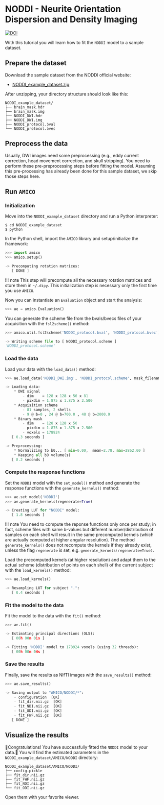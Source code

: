 # NODDI - Neurite Orientation Dispersion and Density Imaging
[![DOI](https://img.shields.io/badge/DOI-10.1016%2Fj.neuroimage.2012.03.072-%23FAB70C?labelColor=%23363D45)](https://doi.org/10.1016/j.neuroimage.2012.03.072)

With this tutorial you will learn how to fit the `NODDI` model to a sample dataset.

## Prepare the dataset
Download the sample dataset from the NODDI official website:

- [NODDI_example_dataset.zip](https://www.nitrc.org/frs/download.php/11758/NODDI_example_dataset.zip)

After unzipping, your directory structure should look like this:
```Shell
NODDI_example_dataset/
├── brain_mask.hdr
├── brain_mask.img
├── NODDI_DWI.hdr
├── NODDI_DWI.img
├── NODDI_protocol.bval
└── NODDI_protocol.bvec
```

## Preprocess the data
Usually, DWI images need some preprocessing (e.g., eddy current correction, head movement correction, and skull stripping). You need to perform these pre-preprocessing steps before fitting the model. Assuming this pre-processing has already been done for this sample dataset, we skip those steps here.

## Run `AMICO`
### Initialization
Move into the `NODDI_example_dataset` directory and run a Python interpreter:
```Shell
$ cd NODDI_example_dataset
$ python
```

In the Python shell, import the `AMICO` library and setup/initialize the framework:
```Python
>>> import amico
>>> amico.setup()

-> Precomputing rotation matrices:
   [ DONE ]
```
!!! note
	This step will precompute all the necessary rotation matrices and store them in `~/.dipy`. This initialization step is necessary only the first time you use `AMICO`.

Now you can instantiate an `Evaluation` object and start the analysis:
```Python
>>> ae = amico.Evaluation()
```

You can generate the scheme file from the bvals/bvecs files of your acquisition with the `fsl2scheme()` method:
```Python
>>> amico.util.fsl2scheme('NODDI_protocol.bval', 'NODDI_protocol.bvec')

-> Writing scheme file to [ NODDI_protocol.scheme ]
'NODDI_protocol.scheme'
```

### Load the data
Load your data with the `load_data()` method:
```Python
>>> ae.load_data('NODDI_DWI.img', 'NODDI_protocol.scheme', mask_filename='brain_mask.img', b0_thr=0)

-> Loading data:
	* DWI signal
		- dim    = 128 x 128 x 50 x 81
		- pixdim = 1.875 x 1.875 x 2.500
	* Acquisition scheme
		- 81 samples, 2 shells
		- 9 @ b=0 , 24 @ b=700.0 , 48 @ b=2000.0 
	* Binary mask
		- dim    = 128 x 128 x 50
		- pixdim = 1.875 x 1.875 x 2.500
		- voxels = 178924
   [ 0.3 seconds ]

-> Preprocessing:
	* Normalizing to b0... [ min=0.00,  mean=2.78, max=2862.00 ]
	* Keeping all b0 volume(s)
   [ 8.2 seconds ]
```

### Compute the response functions
Set the `NODDI` model with the `set_model()` method and generate the response functions with the `generate_kernels()` method:
```Python
>>> ae.set_model('NODDI')
>>> ae.generate_kernels(regenerate=True)

-> Creating LUT for "NODDI" model:
   [ 1.8 seconds ]
```
!!! note
	You need to compute the reponse functions only once per study; in fact, scheme files with same b-values but different number/distribution of samples on each shell will result in the same precomputed kernels (which are actually computed at higher angular resolution). The method `generate_kernels()` does not recompute the kernels if they already exist, unless the flag `regenerate` is set, e.g. `generate_kernels(regenerate=True)`.

Load the precomputed kernels (at higher resolution) and adapt them to the actual scheme (distribution of points on each shell) of the current subject with the `load_kernels()` method:
```Python
>>> ae.load_kernels()

-> Resampling LUT for subject ".":
   [ 0.4 seconds ]
```

### Fit the model to the data
Fit the model to the data with the `fit()` method:
```Python
>>> ae.fit()

-> Estimating principal directions (OLS):
   [ 00h 00m 01s ]

-> Fitting 'NODDI' model to 178924 voxels (using 32 threads):
   [ 00h 00m 04s ]
```

### Save the results
Finally, save the results as NIfTI images with the `save_results()` method:
```Python
>>> ae.save_results()

-> Saving output to "AMICO/NODDI/*":
	- configuration  [OK]
	- fit_dir.nii.gz  [OK]
	- fit_NDI.nii.gz  [OK]
	- fit_ODI.nii.gz  [OK]
	- fit_FWF.nii.gz  [OK]
   [ DONE ]
```

## Visualize the results
🎉Congratulations! You have successfully fitted the `NODDI` model to your data.🎉 You will find the estimated parameters in the `NODDI_example_dataset/AMICO/NODDI` directory:
```Shell
NODDI_example_dataset/AMICO/NODDI/
├── config.pickle
├── fit_dir.nii.gz
├── fit_FWF.nii.gz
├── fit_NDI.nii.gz
└── fit_ODI.nii.gz
```
Open them with your favorite viewer.
